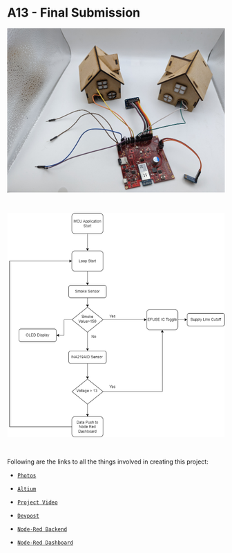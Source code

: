 # A13 - Final Submission

<div align="center">
  
![PXL_20230509_175805257](/assets/setup.jpg)

  <br>
  
![Block_Diagram_Final](/assets/block_diagram.png)

</div>

<br>

Following are the links to all the things involved in creating this project:


- [`Photos`](https://drive.google.com/drive/folders/1TLO7JHxKFSLgeWaQE5bENEq0lnGqnm9Q?usp=sharing)

- [`Altium`](https://upenn-eselabs.365.altium.com/designs/88EA7146-DEAE-427D-A5C3-3C06871E84A2)

- [`Project Video`](https://youtu.be/Mt9gJwZfN38)

- [`Devpost`](https://devpost.com/software/fusiot-iot-based-power-monitoring-tool)

- [`Node-Red Backend`](http://74.235.242.136:1880/#flow/161bbea8294d7ce2)

- [`Node-Red Dashboard`](http://74.235.242.136:1880/ui/#!/0?socketid=9HW5AwgfnhuogMQSAAAL)

